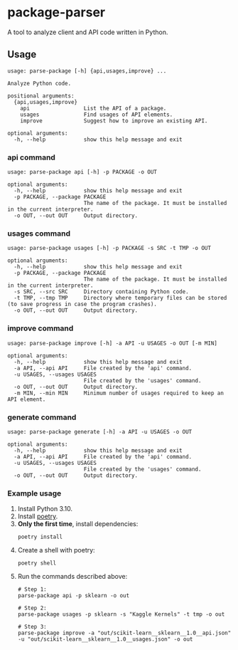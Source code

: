 # package-parser

A tool to analyze client and API code written in Python.

## Usage

```text
usage: parse-package [-h] {api,usages,improve} ...

Analyze Python code.

positional arguments:
  {api,usages,improve}
    api                 List the API of a package.
    usages              Find usages of API elements.
    improve             Suggest how to improve an existing API.

optional arguments:
  -h, --help            show this help message and exit
```

### api command

```text
usage: parse-package api [-h] -p PACKAGE -o OUT

optional arguments:
  -h, --help            show this help message and exit
  -p PACKAGE, --package PACKAGE
                        The name of the package. It must be installed in the current interpreter.
  -o OUT, --out OUT     Output directory.
```

### usages command

```text
usage: parse-package usages [-h] -p PACKAGE -s SRC -t TMP -o OUT

optional arguments:
  -h, --help            show this help message and exit
  -p PACKAGE, --package PACKAGE
                        The name of the package. It must be installed in the current interpreter.
  -s SRC, --src SRC     Directory containing Python code.
  -t TMP, --tmp TMP     Directory where temporary files can be stored (to save progress in case the program crashes).
  -o OUT, --out OUT     Output directory.
```

### improve command

```text
usage: parse-package improve [-h] -a API -u USAGES -o OUT [-m MIN]

optional arguments:
  -h, --help            show this help message and exit
  -a API, --api API     File created by the 'api' command.
  -u USAGES, --usages USAGES
                        File created by the 'usages' command.
  -o OUT, --out OUT     Output directory.
  -m MIN, --min MIN     Minimum number of usages required to keep an API element.
```

### generate command

```text
usage: parse-package generate [-h] -a API -u USAGES -o OUT

optional arguments:
  -h, --help            show this help message and exit
  -a API, --api API     File created by the 'api' command.
  -u USAGES, --usages USAGES
                        File created by the 'usages' command.
  -o OUT, --out OUT     Output directory.
```

### Example usage

1. Install Python 3.10.
1. Install [poetry](https://python-poetry.org/docs/master/#installation).
1. **Only the first time**, install dependencies:
    ```shell
    poetry install
    ```
1. Create a shell with poetry:
    ```shell
    poetry shell
    ```
1. Run the commands described above:
    ```shell
    # Step 1:
    parse-package api -p sklearn -o out

    # Step 2:
    parse-package usages -p sklearn -s "Kaggle Kernels" -t tmp -o out

    # Step 3:
    parse-package improve -a "out/scikit-learn__sklearn__1.0__api.json" -u "out/scikit-learn__sklearn__1.0__usages.json" -o out
    ```

